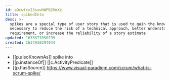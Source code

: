 ```yaml
---
id: aOcwtcxI3sxwhWPB2VmXz
title: spikedInto
desc: >-
  spikes are a special type of user story that is used to gain the knowledge
  necessary to reduce the risk of a technical approach, better understand a
  requirement, or increase the reliability of a story estimate
updated: 1635677050799
created: 1634930294044
---
```


- [[p.alsoKnownAs]] spike into
- [[p.instanceOf]] [[c.ActivityPredicate]]
- [[p.hasSource]] https://www.visual-paradigm.com/scrum/what-is-scrum-spike/
